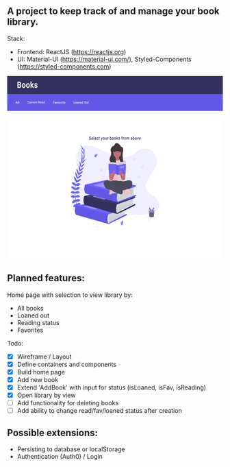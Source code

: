## A project to keep track of and manage your book library.

Stack:

- Frontend: ReactJS (https://reactjs.org)
- UI: Material-UI (https://material-ui.com/), Styled-Components (https://styled-components.com)

<img src="./mockups/DefaultView.png" width='600' height='427'>

## Planned features:

Home page with selection to view library by:

- All books
- Loaned out
- Reading status
- Favorites

Todo:

- [x] Wireframe / Layout
- [x] Define containers and components
- [x] Build home page
- [x] Add new book
- [x] Extend 'AddBook' with input for status (isLoaned, isFav, isReading)
- [x] Open library by view
- [ ] Add functionality for deleting books
- [ ] Add ability to change read/fav/loaned status after creation

## Possible extensions:

- Persisting to database or localStorage
- Authentication (Auth0) / Login
